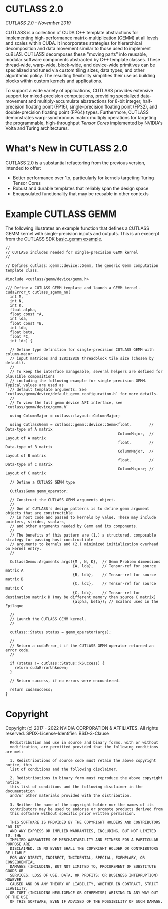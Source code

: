 # CUTLASS 2.0

_CUTLASS 2.0 - November 2019_

CUTLASS is a collection of CUDA C++ template abstractions for implementing
high-performance matrix-multiplication (GEMM) at all levels and scales within CUDA.
It incorporates strategies for hierarchical decomposition and data movement similar
to those used to implement cuBLAS.  CUTLASS decomposes these "moving parts" into
reusable, modular software components abstracted by C++ template classes.  These
thread-wide, warp-wide, block-wide, and device-wide primitives can be specialized
and tuned via custom tiling sizes, data types, and other algorithmic policy. The
resulting flexibility simplifies their use as building blocks within custom kernels
and applications.

To support a wide variety of applications, CUTLASS provides extensive support for
mixed-precision computations, providing specialized data-movement and
multiply-accumulate abstractions for 8-bit integer, half-precision floating
point (FP16), single-precision floating point (FP32), and double-precision floating
point (FP64) types.  Furthermore, CUTLASS demonstrates warp-synchronous matrix multiply
operations for targeting the programmable, high-throughput _Tensor Cores_ implemented 
by NVIDIA's Volta and Turing architectures.


# What's New in CUTLASS 2.0

CUTLASS 2.0 is a substantial refactoring from the previous version, intended to offer:

- Better performance over 1.x, particularly for kernels targeting Turing Tensor Cores
- Robust and durable templates that reliably span the design space
- Encapsulated functionality that may be reusable in other contexts


# Example CUTLASS GEMM

The following illustrates an example function that defines a CUTLASS GEMM kernel
with single-precision inputs and outputs. This is an execerpt from the CUTLASS SDK 
[basic_gemm example](https://github.com/NVIDIA/cutlass/tree/master/examples/00_basic_gemm/basic_gemm.cu).

~~~~~~~~~~~~~~~~~~~~~{.cpp}
//
// CUTLASS includes needed for single-precision GEMM kernel
//

// Defines cutlass::gemm::device::Gemm, the generic Gemm computation template class.

#include <cutlass/gemm/device/gemm.h>

/// Define a CUTLASS GEMM template and launch a GEMM kernel.
cudaError_t cutlass_sgemm_nn(
  int M,
  int N,
  int K,
  float alpha,
  float const *A,
  int lda,
  float const *B,
  int ldb,
  float beta,
  float *C,
  int ldc) {

  // Define type definition for single-precision CUTLASS GEMM with column-major
  // input matrices and 128x128x8 threadblock tile size (chosen by default).
  //
  // To keep the interface manageable, several helpers are defined for plausible compositions
  // including the following example for single-precision GEMM. Typical values are used as
  // default template arguments. See `cutlass/gemm/device/default_gemm_configuration.h` for more details.
  //
  // To view the full gemm device API interface, see `cutlass/gemm/device/gemm.h`

  using ColumnMajor = cutlass::layout::ColumnMajor;

  using CutlassGemm = cutlass::gemm::device::Gemm<float,        // Data-type of A matrix
                                                  ColumnMajor,  // Layout of A matrix
                                                  float,        // Data-type of B matrix
                                                  ColumnMajor,  // Layout of B matrix
                                                  float,        // Data-type of C matrix
                                                  ColumnMajor>; // Layout of C matrix

  // Define a CUTLASS GEMM type

  CutlassGemm gemm_operator;

  // Construct the CUTLASS GEMM arguments object.
  //
  // One of CUTLASS's design patterns is to define gemm argument objects that are constructible
  // in host code and passed to kernels by value. These may include pointers, strides, scalars,
  // and other arguments needed by Gemm and its components.
  //
  // The benefits of this pattern are (1.) a structured, composable strategy for passing host-constructible
  // arguments to kernels and (2.) minimized initialization overhead on kernel entry.
  //

  CutlassGemm::Arguments args({M , N, K},  // Gemm Problem dimensions
                              {A, lda},    // Tensor-ref for source matrix A
                              {B, ldb},    // Tensor-ref for source matrix B
                              {C, ldc},    // Tensor-ref for source matrix C
                              {C, ldc},    // Tensor-ref for destination matrix D (may be different memory than source C matrix)
                              {alpha, beta}); // Scalars used in the Epilogue

  //
  // Launch the CUTLASS GEMM kernel.
  //

  cutlass::Status status = gemm_operator(args);

  //
  // Return a cudaError_t if the CUTLASS GEMM operator returned an error code.
  //

  if (status != cutlass::Status::kSuccess) {
    return cudaErrorUnknown;
  }

  // Return success, if no errors were encountered.

  return cudaSuccess;
}
~~~~~~~~~~~~~~~~~~~~~

# Copyright

Copyright (c) 2017 - 2022 NVIDIA CORPORATION & AFFILIATES. All rights reserved.
SPDX-License-Identifier: BSD-3-Clause

```
  Redistribution and use in source and binary forms, with or without
  modification, are permitted provided that the following conditions are met:

  1. Redistributions of source code must retain the above copyright notice, this
  list of conditions and the following disclaimer.

  2. Redistributions in binary form must reproduce the above copyright notice,
  this list of conditions and the following disclaimer in the documentation
  and/or other materials provided with the distribution.

  3. Neither the name of the copyright holder nor the names of its
  contributors may be used to endorse or promote products derived from
  this software without specific prior written permission.

  THIS SOFTWARE IS PROVIDED BY THE COPYRIGHT HOLDERS AND CONTRIBUTORS "AS IS"
  AND ANY EXPRESS OR IMPLIED WARRANTIES, INCLUDING, BUT NOT LIMITED TO, THE
  IMPLIED WARRANTIES OF MERCHANTABILITY AND FITNESS FOR A PARTICULAR PURPOSE ARE
  DISCLAIMED. IN NO EVENT SHALL THE COPYRIGHT HOLDER OR CONTRIBUTORS BE LIABLE
  FOR ANY DIRECT, INDIRECT, INCIDENTAL, SPECIAL, EXEMPLARY, OR CONSEQUENTIAL
  DAMAGES (INCLUDING, BUT NOT LIMITED TO, PROCUREMENT OF SUBSTITUTE GOODS OR
  SERVICES; LOSS OF USE, DATA, OR PROFITS; OR BUSINESS INTERRUPTION) HOWEVER
  CAUSED AND ON ANY THEORY OF LIABILITY, WHETHER IN CONTRACT, STRICT LIABILITY,
  OR TORT (INCLUDING NEGLIGENCE OR OTHERWISE) ARISING IN ANY WAY OUT OF THE USE
  OF THIS SOFTWARE, EVEN IF ADVISED OF THE POSSIBILITY OF SUCH DAMAGE.
```
